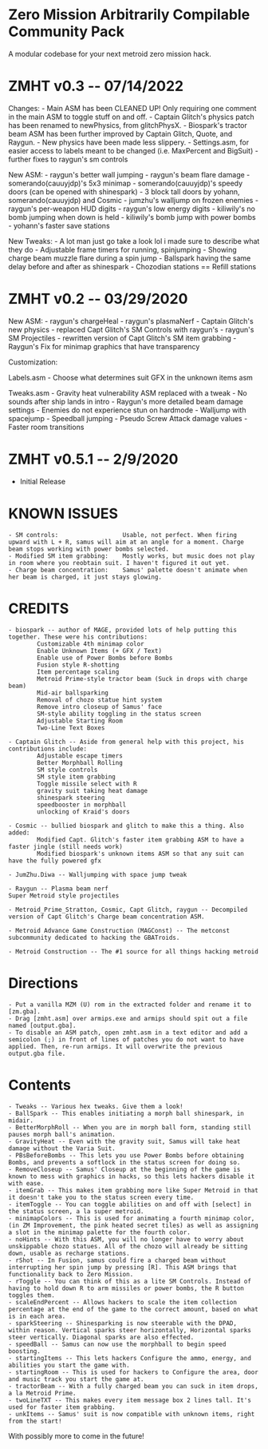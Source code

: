 # Zero Mission Arbitrarily Compilable Community Pack
A modular codebase for your next metroid zero mission hack.

ZMHT v0.3 -- 07/14/2022
=============
Changes:
	- Main ASM has been CLEANED UP! Only requiring one comment in the main ASM to toggle stuff on and off.
	- Captain Glitch's physics patch has been renamed to newPhysics, from glitchPhysX.
	- Biospark's tractor beam ASM has been further improved by Captain Glitch, Quote, and Raygun.
	- New physics have been made less slippery.
	- Settings.asm, for easier access to labels meant to be changed (i.e. MaxPercent and BigSuit)
	- further fixes to raygun's sm controls

New ASM:
	- raygun's better wall jumping
	- raygun's beam flare damage
	- somerando(cauuyjdp)'s 5x3 minimap
	- somerando(cauuyjdp)'s speedy doors (can be opened with shinespark)
	- 3 block tall doors by yohann, somerando(cauuyjdp) and Cosmic
	- jumzhu's walljump on frozen enemies
	- raygun's per-weapon HUD digits
	- raygun's low energy digits
	- kiliwily's no bomb jumping when down is held
	- kiliwily's bomb jump with power bombs
	- yohann's faster save stations

New Tweaks:
	- A lot man just go take a look lol i made sure to describe what they do
	- Adjustable frame timers for running, spinjumping
	- Showing charge beam muzzle flare during a spin jump
	- Ballspark having the same delay before and after as shinespark
	- Chozodian stations == Refill stations

ZMHT v0.2 -- 03/29/2020
=============

New ASM:
	- raygun's chargeHeal
	- raygun's plasmaNerf
	- Captain Glitch's new physics
	- replaced Capt Glitch's SM Controls with raygun's
	- raygun's SM Projectiles
	- rewritten version of Capt Glitch's SM item grabbing
	- Raygun's Fix for minimap graphics that have transparency

Customization:

Labels.asm
	- Choose what determines suit GFX in the unknown items asm

Tweaks.asm
	- Gravity heat vulnerability ASM replaced with a tweak
	- No sounds after ship lands in intro
	- Raygun's more detailed beam damage settings
	- Enemies do not experience stun on hardmode
	- Walljump with spacejump
	- Speedball jumping
	- Pseudo Screw Attack damage values
	- Faster room transitions

ZMHT v0.5.1 -- 2/9/2020
=============
-	Initial Release

# KNOWN ISSUES
	- SM controls: 				    Usable, not perfect. When firing upward with L + R, samus will aim at an angle for a moment. Charge beam stops working with power bombs selected.
	- Modified SM item grabbing: 	Mostly works, but music does not play in room where you reobtain suit. I haven't figured it out yet.
	- Charge beam concentration: 	Samus' palette doesn't animate when her beam is charged, it just stays glowing.

# CREDITS
	- biospark -- author of MAGE, provided lots of help putting this together. These were his contributions:
			Customizable 4th minimap color
			Enable Unknown Items (+ GFX / Text)
			Enable use of Power Bombs before Bombs
			Fusion style R-shotting
			Item percentage scaling
			Metroid Prime-style tractor beam (Suck in drops with charge beam)
			Mid-air ballsparking
			Removal of chozo statue hint system
			Remove intro closeup of Samus' face
			SM-style ability toggling in the status screen
			Adjustable Starting Room
			Two-Line Text Boxes
	
	- Captain Glitch -- Aside from general help with this project, his contributions include:
			Adjustable escape timers
			Better Morphball Rolling
			SM style controls
			SM style item grabbing
			Toggle missile select with R
			gravity suit taking heat damage
			shinespark steering
			speedbooster in morphball
			unlocking of Kraid's doors
			
	- Cosmic -- bullied biospark and glitch to make this a thing. Also added:
			Modified Capt. Glitch's faster item grabbing ASM to have a faster jingle (still needs work)
			Modified biospark's unknown items ASM so that any suit can have the fully powered gfx
			
	- JumZhu.Diwa -- Walljumping with space jump tweak
	
	- Raygun -- Plasma beam nerf
	Super Metroid style projectiles
	
	- Metroid_Prime_Stratton, Cosmic, Capt Glitch, raygun -- Decompiled version of Capt Glitch's Charge beam concentration ASM.
	
	- Metroid Advance Game Construction (MAGConst) -- The metconst subcommunity dedicated to hacking the GBATroids.
	
	- Metroid Construction -- The #1 source for all things hacking metroid

# Directions
	- Put a vanilla MZM (U) rom in the extracted folder and rename it to [zm.gba].  
	- Drag [zmht.asm] over armips.exe and armips should spit out a file named [output.gba].
	- To disable an ASM patch, open zmht.asm in a text editor and add a semicolon (;) in front of lines of patches you do not want to have applied. Then, re-run armips. It will overwrite the previous output.gba file.

# Contents
	- Tweaks -- Various hex tweaks. Give them a look!
	- BallSpark -- This enables initiating a morph ball shinespark, in midair.
	- BetterMorphRoll -- When you are in morph ball form, standing still pauses morph ball's animation.
	- GravityHeat -- Even with the gravity suit, Samus will take heat damage without the Varia Suit.
	- PBsBeforeBombs -- This lets you use Power Bombs before obtaining Bombs, and prevents a softlock in the status screen for doing so.
	- RemoveCloseup -- Samus' Closeup at the beginning of the game is known to mess with graphics in hacks, so this lets hackers disable it with ease.
	- itemGrab -- This makes item grabbing more like Super Metroid in that it doesn't take you to the status screen every time.
	- itemToggle -- You can toggle abilities on and off with [select] in the status screen, a la super metroid.
	- minimapColors -- This is used for animating a fourth minimap color, (in ZM Improvement, the pink heated secret tiles) as well as assigning a slot in the minimap palette for the fourth color.
	- noHints -- With this ASM, you will no longer have to worry about unskippable chozo statues. All of the chozo will already be sitting down, usable as recharge stations.
	- rShot -- In Fusion, samus could fire a charged beam without interrupting her spin jump by pressing [R]. This ASM brings that functionality back to Zero Mission.
	- rToggle -- You can think of this as a lite SM Controls. Instead of having to hold down R to arm missiles or power bombs, the R button toggles them.
	- scaleEndPercent -- Allows hackers to scale the item collection percentage at the end of the game to the correct amount, based on what is in each area.
	- sparkSteering -- Shinesparking is now steerable with the DPAD, within reason. Vertical sparks steer horizontally, Horizontal sparks steer vertically. Diagonal sparks are also effected.
	- speedBall -- Samus can now use the morphball to begin speed boosting.
	- startingItems -- This lets hackers Configure the ammo, energy, and abilities you start the game with.
	- startingRoom -- This is used for hackers to Configure the area, door and music track you start the game at.
	- tractorBeam -- With a fully charged beam you can suck in item drops, a la Metroid Prime.
	- twoLineTXT -- This makes every item message box 2 lines tall. It's used for faster item grabbing.
	- unkItems -- Samus' suit is now compatible with unknown items, right from the start!

With possibly more to come in the future!